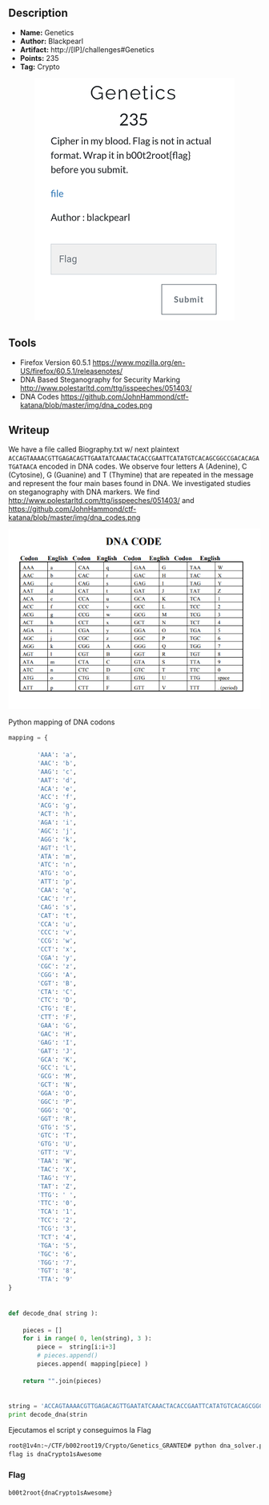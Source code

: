 ## Description
* **Name:**  Genetics
* **Author:** Blackpearl
* **Artifact:** http://[IP]/challenges#Genetics
* **Points:** 235
* **Tag:** Crypto

<p align="center">
<img src="Genetics.png"/>
</p>

## Tools
* Firefox Version 60.5.1 https://www.mozilla.org/en-US/firefox/60.5.1/releasenotes/
* DNA Based Steganography for Security Marking http://www.polestarltd.com/ttg/isspeeches/051403/
* DNA Codes https://github.com/JohnHammond/ctf-katana/blob/master/img/dna_codes.png

## Writeup

We have a file called Biography.txt w/ next plaintext `ACCAGTAAAACGTTGAGACAGTTGAATATCAAACTACACCGAATTCATATGTCACAGCGGCCGACACAGATGATAACA` encoded in DNA codes. We observe four letters A (Adenine), C (Cytosine), G (Guanine) and T (Thymine) that are repeated in the message and represent the four main bases found in DNA. We investigated studies on steganography with DNA markers. We find http://www.polestarltd.com/ttg/isspeeches/051403/ and https://github.com/JohnHammond/ctf-katana/blob/master/img/dna_codes.png

<p align="center">
<img src="dna_codes.png"/>
</p>

Python mapping of DNA codons

```python
mapping = {

		'AAA': 'a',
		'AAC': 'b',
		'AAG': 'c',
		'AAT': 'd',
		'ACA': 'e',
		'ACC': 'f',
		'ACG': 'g',
		'ACT': 'h',
		'AGA': 'i',
		'AGC': 'j',
		'AGG': 'k',
		'AGT': 'l',
		'ATA': 'm',
		'ATC': 'n',
		'ATG': 'o',
		'ATT': 'p',
		'CAA': 'q',
		'CAC': 'r',
		'CAG': 's',
		'CAT': 't',
		'CCA': 'u',
		'CCC': 'v',
		'CCG': 'w',
		'CCT': 'x',
		'CGA': 'y',
		'CGC': 'z',
		'CGG': 'A',
		'CGT': 'B',
		'CTA': 'C',
		'CTC': 'D',
		'CTG': 'E',
		'CTT': 'F',
		'GAA': 'G',
		'GAC': 'H',
		'GAG': 'I',
		'GAT': 'J',
		'GCA': 'K',
		'GCC': 'L',
		'GCG': 'M',
		'GCT': 'N',
		'GGA': 'O',
		'GGC': 'P',
		'GGG': 'Q',
		'GGT': 'R',
		'GTG': 'S',
		'GTC': 'T',
		'GTG': 'U',
		'GTT': 'V',
		'TAA': 'W',
		'TAC': 'X',
		'TAG': 'Y',
		'TAT': 'Z',
		'TTG': ' ',
		'TTC': '0',
		'TCA': '1',
		'TCC': '2',
		'TCG': '3',
		'TCT': '4',
		'TGA': '5',
		'TGC': '6',
		'TGG': '7',
		'TGT': '8',
		'TTA': '9'
}


def decode_dna( string ):

	pieces = []
	for i in range( 0, len(string), 3 ):
		piece =  string[i:i+3]
		# pieces.append()
		pieces.append( mapping[piece] )

	return "".join(pieces)


string = 'ACCAGTAAAACGTTGAGACAGTTGAATATCAAACTACACCGAATTCATATGTCACAGCGGCCGACACAGATGATAACA'
print decode_dna(strin
```
Ejecutamos el script y conseguimos la Flag

```bash
root@1v4n:~/CTF/b002root19/Crypto/Genetics_GRANTED# python dna_solver.py
flag is dnaCrypto1sAwesome
```

### Flag

`b00t2root{dnaCrypto1sAwesome}`
